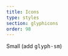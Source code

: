 ```yaml
---
title: Icons
type: styles
section: glyphicons
order: 98
---
```


<style>.icns .glyph { margin: 5px; }</style>

<p>Small (add <kbd>glyph-sm</kbd>)</p>
<div class="icns">
	<svg class="glyph glyph-sm"><use xlink:href="#glyph-activity"></use></svg>
	<svg class="glyph glyph-sm"><use xlink:href="#glyph-airplay"></use></svg>
	<svg class="glyph glyph-sm"><use xlink:href="#glyph-alert-circle"></use></svg>
	<svg class="glyph glyph-sm"><use xlink:href="#glyph-alert-octagon"></use></svg>
	<svg class="glyph glyph-sm"><use xlink:href="#glyph-alert-triangle"></use></svg>
	<svg class="glyph glyph-sm"><use xlink:href="#glyph-align-center"></use></svg>
	<svg class="glyph glyph-sm"><use xlink:href="#glyph-align-justify"></use></svg>
	<svg class="glyph glyph-sm"><use xlink:href="#glyph-align-left"></use></svg>
	<svg class="glyph glyph-sm"><use xlink:href="#glyph-align-right"></use></svg>
	<svg class="glyph glyph-sm"><use xlink:href="#glyph-anchor"></use></svg>
	<svg class="glyph glyph-sm"><use xlink:href="#glyph-aperture"></use></svg>
	<svg class="glyph glyph-sm"><use xlink:href="#glyph-archive"></use></svg>
	<svg class="glyph glyph-sm"><use xlink:href="#glyph-arrow-down-circle"></use></svg>
	<svg class="glyph glyph-sm"><use xlink:href="#glyph-arrow-down-left"></use></svg>
	<svg class="glyph glyph-sm"><use xlink:href="#glyph-arrow-down-right"></use></svg>
	<svg class="glyph glyph-sm"><use xlink:href="#glyph-arrow-down"></use></svg>
	<svg class="glyph glyph-sm"><use xlink:href="#glyph-arrow-left-circle"></use></svg>
	<svg class="glyph glyph-sm"><use xlink:href="#glyph-arrow-left"></use></svg>
	<svg class="glyph glyph-sm"><use xlink:href="#glyph-arrow-right-circle"></use></svg>
	<svg class="glyph glyph-sm"><use xlink:href="#glyph-arrow-right"></use></svg>
	<svg class="glyph glyph-sm"><use xlink:href="#glyph-arrow-up-circle"></use></svg>
	<svg class="glyph glyph-sm"><use xlink:href="#glyph-arrow-up-left"></use></svg>
	<svg class="glyph glyph-sm"><use xlink:href="#glyph-arrow-up-right"></use></svg>
	<svg class="glyph glyph-sm"><use xlink:href="#glyph-arrow-up"></use></svg>
	<svg class="glyph glyph-sm"><use xlink:href="#glyph-at-sign"></use></svg>
	<svg class="glyph glyph-sm"><use xlink:href="#glyph-award"></use></svg>
	<svg class="glyph glyph-sm"><use xlink:href="#glyph-gauge"></use></svg>
	<svg class="glyph glyph-sm"><use xlink:href="#glyph-bar-chart-2"></use></svg>
	<svg class="glyph glyph-sm"><use xlink:href="#glyph-bar-chart"></use></svg>
	<svg class="glyph glyph-sm"><use xlink:href="#glyph-bar-chart-alt"></use></svg>
	<svg class="glyph glyph-sm"><use xlink:href="#glyph-battery-charging"></use></svg>
	<svg class="glyph glyph-sm"><use xlink:href="#glyph-battery"></use></svg>
	<svg class="glyph glyph-sm"><use xlink:href="#glyph-bell-off"></use></svg>
	<svg class="glyph glyph-sm"><use xlink:href="#glyph-bell"></use></svg>
	<svg class="glyph glyph-sm"><use xlink:href="#glyph-bluetooth"></use></svg>
	<svg class="glyph glyph-sm"><use xlink:href="#glyph-bold"></use></svg>
	<svg class="glyph glyph-sm"><use xlink:href="#glyph-book-open"></use></svg>
	<svg class="glyph glyph-sm"><use xlink:href="#glyph-book"></use></svg>
	<svg class="glyph glyph-sm"><use xlink:href="#glyph-bookmark"></use></svg>
	<svg class="glyph glyph-sm"><use xlink:href="#glyph-box"></use></svg>
	<svg class="glyph glyph-sm"><use xlink:href="#glyph-briefcase"></use></svg>
	<svg class="glyph glyph-sm"><use xlink:href="#glyph-calendar"></use></svg>
	<svg class="glyph glyph-sm"><use xlink:href="#glyph-camera-off"></use></svg>
	<svg class="glyph glyph-sm"><use xlink:href="#glyph-camera"></use></svg>
	<svg class="glyph glyph-sm"><use xlink:href="#glyph-cast"></use></svg>
	<svg class="glyph glyph-sm"><use xlink:href="#glyph-check-circle"></use></svg>
	<svg class="glyph glyph-sm"><use xlink:href="#glyph-check-square"></use></svg>
	<svg class="glyph glyph-sm"><use xlink:href="#glyph-check"></use></svg>
	<svg class="glyph glyph-sm"><use xlink:href="#glyph-chevron-down"></use></svg>
	<svg class="glyph glyph-sm"><use xlink:href="#glyph-chevron-left"></use></svg>
	<svg class="glyph glyph-sm"><use xlink:href="#glyph-chevron-right"></use></svg>
	<svg class="glyph glyph-sm"><use xlink:href="#glyph-chevron-up"></use></svg>
	<svg class="glyph glyph-sm"><use xlink:href="#glyph-chevrons-down"></use></svg>
	<svg class="glyph glyph-sm"><use xlink:href="#glyph-chevrons-left"></use></svg>
	<svg class="glyph glyph-sm"><use xlink:href="#glyph-chevrons-right"></use></svg>
	<svg class="glyph glyph-sm"><use xlink:href="#glyph-chevrons-up"></use></svg>
	<svg class="glyph glyph-sm"><use xlink:href="#glyph-chrome"></use></svg>
	<svg class="glyph glyph-sm"><use xlink:href="#glyph-circle"></use></svg>
	<svg class="glyph glyph-sm"><use xlink:href="#glyph-clipboard"></use></svg>
	<svg class="glyph glyph-sm"><use xlink:href="#glyph-clock"></use></svg>
	<svg class="glyph glyph-sm"><use xlink:href="#glyph-cloud-drizzle"></use></svg>
	<svg class="glyph glyph-sm"><use xlink:href="#glyph-cloud-lightning"></use></svg>
	<svg class="glyph glyph-sm"><use xlink:href="#glyph-cloud-off"></use></svg>
	<svg class="glyph glyph-sm"><use xlink:href="#glyph-cloud-rain"></use></svg>
	<svg class="glyph glyph-sm"><use xlink:href="#glyph-cloud-snow"></use></svg>
	<svg class="glyph glyph-sm"><use xlink:href="#glyph-cloud"></use></svg>
	<svg class="glyph glyph-sm"><use xlink:href="#glyph-code"></use></svg>
	<svg class="glyph glyph-sm"><use xlink:href="#glyph-codepen"></use></svg>
	<svg class="glyph glyph-sm"><use xlink:href="#glyph-command"></use></svg>
	<svg class="glyph glyph-sm"><use xlink:href="#glyph-compass"></use></svg>
	<svg class="glyph glyph-sm"><use xlink:href="#glyph-copy"></use></svg>
	<svg class="glyph glyph-sm"><use xlink:href="#glyph-corner-down-left"></use></svg>
	<svg class="glyph glyph-sm"><use xlink:href="#glyph-corner-down-right"></use></svg>
	<svg class="glyph glyph-sm"><use xlink:href="#glyph-corner-left-down"></use></svg>
	<svg class="glyph glyph-sm"><use xlink:href="#glyph-corner-left-up"></use></svg>
	<svg class="glyph glyph-sm"><use xlink:href="#glyph-corner-right-down"></use></svg>
	<svg class="glyph glyph-sm"><use xlink:href="#glyph-corner-right-up"></use></svg>
	<svg class="glyph glyph-sm"><use xlink:href="#glyph-corner-up-left"></use></svg>
	<svg class="glyph glyph-sm"><use xlink:href="#glyph-corner-up-right"></use></svg>
	<svg class="glyph glyph-sm"><use xlink:href="#glyph-cpu"></use></svg>
	<svg class="glyph glyph-sm"><use xlink:href="#glyph-credit-card"></use></svg>
	<svg class="glyph glyph-sm"><use xlink:href="#glyph-crop"></use></svg>
	<svg class="glyph glyph-sm"><use xlink:href="#glyph-crosshair"></use></svg>
	<svg class="glyph glyph-sm"><use xlink:href="#glyph-database"></use></svg>
	<svg class="glyph glyph-sm"><use xlink:href="#glyph-delete"></use></svg>
	<svg class="glyph glyph-sm"><use xlink:href="#glyph-disc"></use></svg>
	<svg class="glyph glyph-sm"><use xlink:href="#glyph-dollar-sign"></use></svg>
	<svg class="glyph glyph-sm"><use xlink:href="#glyph-download-cloud"></use></svg>
	<svg class="glyph glyph-sm"><use xlink:href="#glyph-download"></use></svg>
	<svg class="glyph glyph-sm"><use xlink:href="#glyph-droplet"></use></svg>
	<svg class="glyph glyph-sm"><use xlink:href="#glyph-edit-2"></use></svg>
	<svg class="glyph glyph-sm"><use xlink:href="#glyph-edit-3"></use></svg>
	<svg class="glyph glyph-sm"><use xlink:href="#glyph-edit"></use></svg>
	<svg class="glyph glyph-sm"><use xlink:href="#glyph-external-link"></use></svg>
	<svg class="glyph glyph-sm"><use xlink:href="#glyph-eye-off"></use></svg>
	<svg class="glyph glyph-sm"><use xlink:href="#glyph-eye"></use></svg>
	<svg class="glyph glyph-sm"><use xlink:href="#glyph-facebook"></use></svg>
	<svg class="glyph glyph-sm"><use xlink:href="#glyph-fast-forward"></use></svg>
	<svg class="glyph glyph-sm"><use xlink:href="#glyph-feather"></use></svg>
	<svg class="glyph glyph-sm"><use xlink:href="#glyph-file-minus"></use></svg>
	<svg class="glyph glyph-sm"><use xlink:href="#glyph-file-plus"></use></svg>
	<svg class="glyph glyph-sm"><use xlink:href="#glyph-file-text"></use></svg>
	<svg class="glyph glyph-sm"><use xlink:href="#glyph-file"></use></svg>
	<svg class="glyph glyph-sm"><use xlink:href="#glyph-film"></use></svg>
	<svg class="glyph glyph-sm"><use xlink:href="#glyph-filter"></use></svg>
	<svg class="glyph glyph-sm"><use xlink:href="#glyph-filter-alt"></use></svg>
	<svg class="glyph glyph-sm"><use xlink:href="#glyph-flag"></use></svg>
	<svg class="glyph glyph-sm"><use xlink:href="#glyph-folder-minus"></use></svg>
	<svg class="glyph glyph-sm"><use xlink:href="#glyph-folder-plus"></use></svg>
	<svg class="glyph glyph-sm"><use xlink:href="#glyph-folder"></use></svg>
	<svg class="glyph glyph-sm"><use xlink:href="#glyph-gift"></use></svg>
	<svg class="glyph glyph-sm"><use xlink:href="#glyph-tree"></use></svg>
	<svg class="glyph glyph-sm"><use xlink:href="#glyph-git-branch"></use></svg>
	<svg class="glyph glyph-sm"><use xlink:href="#glyph-git-commit"></use></svg>
	<svg class="glyph glyph-sm"><use xlink:href="#glyph-git-merge"></use></svg>
	<svg class="glyph glyph-sm"><use xlink:href="#glyph-git-pull-request"></use></svg>
	<svg class="glyph glyph-sm"><use xlink:href="#glyph-github"></use></svg>
	<svg class="glyph glyph-sm"><use xlink:href="#glyph-gitlab"></use></svg>
	<svg class="glyph glyph-sm"><use xlink:href="#glyph-globe"></use></svg>
	<svg class="glyph glyph-sm"><use xlink:href="#glyph-grid"></use></svg>
	<svg class="glyph glyph-sm"><use xlink:href="#glyph-hard-drive"></use></svg>
	<svg class="glyph glyph-sm"><use xlink:href="#glyph-hash"></use></svg>
	<svg class="glyph glyph-sm"><use xlink:href="#glyph-headphones"></use></svg>
	<svg class="glyph glyph-sm"><use xlink:href="#glyph-heart"></use></svg>
	<svg class="glyph glyph-sm"><use xlink:href="#glyph-help-circle"></use></svg>
	<svg class="glyph glyph-sm"><use xlink:href="#glyph-home"></use></svg>
	<svg class="glyph glyph-sm"><use xlink:href="#glyph-image"></use></svg>
	<svg class="glyph glyph-sm"><use xlink:href="#glyph-inbox"></use></svg>
	<svg class="glyph glyph-sm"><use xlink:href="#glyph-info"></use></svg>
	<svg class="glyph glyph-sm"><use xlink:href="#glyph-instagram"></use></svg>
	<svg class="glyph glyph-sm"><use xlink:href="#glyph-italic"></use></svg>
	<svg class="glyph glyph-sm"><use xlink:href="#glyph-layers"></use></svg>
	<svg class="glyph glyph-sm"><use xlink:href="#glyph-layout"></use></svg>
	<svg class="glyph glyph-sm"><use xlink:href="#glyph-life-buoy"></use></svg>
	<svg class="glyph glyph-sm"><use xlink:href="#glyph-link-2"></use></svg>
	<svg class="glyph glyph-sm"><use xlink:href="#glyph-link"></use></svg>
	<svg class="glyph glyph-sm"><use xlink:href="#glyph-linkedin"></use></svg>
	<svg class="glyph glyph-sm"><use xlink:href="#glyph-list"></use></svg>
	<svg class="glyph glyph-sm"><use xlink:href="#glyph-loader"></use></svg>
	<svg class="glyph glyph-sm"><use xlink:href="#glyph-lock"></use></svg>
	<svg class="glyph glyph-sm"><use xlink:href="#glyph-log-in"></use></svg>
	<svg class="glyph glyph-sm"><use xlink:href="#glyph-log-out"></use></svg>
	<svg class="glyph glyph-sm"><use xlink:href="#glyph-mail"></use></svg>
	<svg class="glyph glyph-sm"><use xlink:href="#glyph-map-pin"></use></svg>
	<svg class="glyph glyph-sm"><use xlink:href="#glyph-map"></use></svg>
	<svg class="glyph glyph-sm"><use xlink:href="#glyph-maximize-2"></use></svg>
	<svg class="glyph glyph-sm"><use xlink:href="#glyph-maximize"></use></svg>
	<svg class="glyph glyph-sm"><use xlink:href="#glyph-menu"></use></svg>
	<svg class="glyph glyph-sm"><use xlink:href="#glyph-message-circle"></use></svg>
	<svg class="glyph glyph-sm"><use xlink:href="#glyph-message-square"></use></svg>
	<svg class="glyph glyph-sm"><use xlink:href="#glyph-mic-off"></use></svg>
	<svg class="glyph glyph-sm"><use xlink:href="#glyph-mic"></use></svg>
	<svg class="glyph glyph-sm"><use xlink:href="#glyph-minimize-2"></use></svg>
	<svg class="glyph glyph-sm"><use xlink:href="#glyph-minimize"></use></svg>
	<svg class="glyph glyph-sm"><use xlink:href="#glyph-minus-circle"></use></svg>
	<svg class="glyph glyph-sm"><use xlink:href="#glyph-minus-square"></use></svg>
	<svg class="glyph glyph-sm"><use xlink:href="#glyph-minus"></use></svg>
	<svg class="glyph glyph-sm"><use xlink:href="#glyph-monitor"></use></svg>
	<svg class="glyph glyph-sm"><use xlink:href="#glyph-moon"></use></svg>
	<svg class="glyph glyph-sm"><use xlink:href="#glyph-more-horizontal"></use></svg>
	<svg class="glyph glyph-sm"><use xlink:href="#glyph-more-vertical"></use></svg>
	<svg class="glyph glyph-sm"><use xlink:href="#glyph-move"></use></svg>
	<svg class="glyph glyph-sm"><use xlink:href="#glyph-music"></use></svg>
	<svg class="glyph glyph-sm"><use xlink:href="#glyph-navigation-2"></use></svg>
	<svg class="glyph glyph-sm"><use xlink:href="#glyph-navigation"></use></svg>
	<svg class="glyph glyph-sm"><use xlink:href="#glyph-octagon"></use></svg>
	<svg class="glyph glyph-sm"><use xlink:href="#glyph-package"></use></svg>
	<svg class="glyph glyph-sm"><use xlink:href="#glyph-paperclip"></use></svg>
	<svg class="glyph glyph-sm"><use xlink:href="#glyph-pause-circle"></use></svg>
	<svg class="glyph glyph-sm"><use xlink:href="#glyph-pause"></use></svg>
	<svg class="glyph glyph-sm"><use xlink:href="#glyph-percent"></use></svg>
	<svg class="glyph glyph-sm"><use xlink:href="#glyph-phone-call"></use></svg>
	<svg class="glyph glyph-sm"><use xlink:href="#glyph-phone-forwarded"></use></svg>
	<svg class="glyph glyph-sm"><use xlink:href="#glyph-phone-incoming"></use></svg>
	<svg class="glyph glyph-sm"><use xlink:href="#glyph-phone-missed"></use></svg>
	<svg class="glyph glyph-sm"><use xlink:href="#glyph-phone-off"></use></svg>
	<svg class="glyph glyph-sm"><use xlink:href="#glyph-phone-outgoing"></use></svg>
	<svg class="glyph glyph-sm"><use xlink:href="#glyph-phone"></use></svg>
	<svg class="glyph glyph-sm"><use xlink:href="#glyph-pie-chart"></use></svg>
	<svg class="glyph glyph-sm"><use xlink:href="#glyph-play-circle"></use></svg>
	<svg class="glyph glyph-sm"><use xlink:href="#glyph-play"></use></svg>
	<svg class="glyph glyph-sm"><use xlink:href="#glyph-plus-circle"></use></svg>
	<svg class="glyph glyph-sm"><use xlink:href="#glyph-plus-square"></use></svg>
	<svg class="glyph glyph-sm"><use xlink:href="#glyph-plus"></use></svg>
	<svg class="glyph glyph-sm"><use xlink:href="#glyph-pocket"></use></svg>
	<svg class="glyph glyph-sm"><use xlink:href="#glyph-power"></use></svg>
	<svg class="glyph glyph-sm"><use xlink:href="#glyph-printer"></use></svg>
	<svg class="glyph glyph-sm"><use xlink:href="#glyph-radio"></use></svg>
	<svg class="glyph glyph-sm"><use xlink:href="#glyph-refresh"></use></svg>
	<svg class="glyph glyph-sm"><use xlink:href="#glyph-refresh-ccw"></use></svg>
	<svg class="glyph glyph-sm"><use xlink:href="#glyph-refresh-cw"></use></svg>
	<svg class="glyph glyph-sm"><use xlink:href="#glyph-repeat"></use></svg>
	<svg class="glyph glyph-sm"><use xlink:href="#glyph-rewind"></use></svg>
	<svg class="glyph glyph-sm"><use xlink:href="#glyph-rotate-ccw"></use></svg>
	<svg class="glyph glyph-sm"><use xlink:href="#glyph-rotate-cw"></use></svg>
	<svg class="glyph glyph-sm"><use xlink:href="#glyph-rss"></use></svg>
	<svg class="glyph glyph-sm"><use xlink:href="#glyph-save"></use></svg>
	<svg class="glyph glyph-sm"><use xlink:href="#glyph-scissors"></use></svg>
	<svg class="glyph glyph-sm"><use xlink:href="#glyph-search"></use></svg>
	<svg class="glyph glyph-sm"><use xlink:href="#glyph-send"></use></svg>
	<svg class="glyph glyph-sm"><use xlink:href="#glyph-server"></use></svg>
	<svg class="glyph glyph-sm"><use xlink:href="#glyph-settings"></use></svg>
	<svg class="glyph glyph-sm"><use xlink:href="#glyph-share-2"></use></svg>
	<svg class="glyph glyph-sm"><use xlink:href="#glyph-share"></use></svg>
	<svg class="glyph glyph-sm"><use xlink:href="#glyph-shield-off"></use></svg>
	<svg class="glyph glyph-sm"><use xlink:href="#glyph-shield"></use></svg>
	<svg class="glyph glyph-sm"><use xlink:href="#glyph-shopping-bag"></use></svg>
	<svg class="glyph glyph-sm"><use xlink:href="#glyph-shopping-cart"></use></svg>
	<svg class="glyph glyph-sm"><use xlink:href="#glyph-shopping-cart-alt"></use></svg>
	<svg class="glyph glyph-sm"><use xlink:href="#glyph-shuffle"></use></svg>
	<svg class="glyph glyph-sm"><use xlink:href="#glyph-sidebar"></use></svg>
	<svg class="glyph glyph-sm"><use xlink:href="#glyph-skip-back"></use></svg>
	<svg class="glyph glyph-sm"><use xlink:href="#glyph-skip-forward"></use></svg>
	<svg class="glyph glyph-sm"><use xlink:href="#glyph-slack"></use></svg>
	<svg class="glyph glyph-sm"><use xlink:href="#glyph-slash"></use></svg>
	<svg class="glyph glyph-sm"><use xlink:href="#glyph-sliders"></use></svg>
	<svg class="glyph glyph-sm"><use xlink:href="#glyph-smartphone"></use></svg>
	<svg class="glyph glyph-sm"><use xlink:href="#glyph-laptop"></use></svg>
	<svg class="glyph glyph-sm"><use xlink:href="#glyph-speaker"></use></svg>
	<svg class="glyph glyph-sm"><use xlink:href="#glyph-square"></use></svg>
	<svg class="glyph glyph-sm"><use xlink:href="#glyph-star"></use></svg>
	<svg class="glyph glyph-sm"><use xlink:href="#glyph-stop-circle"></use></svg>
	<svg class="glyph glyph-sm"><use xlink:href="#glyph-sun"></use></svg>
	<svg class="glyph glyph-sm"><use xlink:href="#glyph-sunrise"></use></svg>
	<svg class="glyph glyph-sm"><use xlink:href="#glyph-sunset"></use></svg>
	<svg class="glyph glyph-sm"><use xlink:href="#glyph-tablet"></use></svg>
	<svg class="glyph glyph-sm"><use xlink:href="#glyph-tag"></use></svg>
	<svg class="glyph glyph-sm"><use xlink:href="#glyph-target"></use></svg>
	<svg class="glyph glyph-sm"><use xlink:href="#glyph-terminal"></use></svg>
	<svg class="glyph glyph-sm"><use xlink:href="#glyph-thermometer"></use></svg>
	<svg class="glyph glyph-sm"><use xlink:href="#glyph-thumbs-down"></use></svg>
	<svg class="glyph glyph-sm"><use xlink:href="#glyph-thumbs-up"></use></svg>
	<svg class="glyph glyph-sm"><use xlink:href="#glyph-toggle-left"></use></svg>
	<svg class="glyph glyph-sm"><use xlink:href="#glyph-toggle-right"></use></svg>
	<svg class="glyph glyph-sm"><use xlink:href="#glyph-trash-2"></use></svg>
	<svg class="glyph glyph-sm"><use xlink:href="#glyph-trash"></use></svg>
	<svg class="glyph glyph-sm"><use xlink:href="#glyph-trending-down"></use></svg>
	<svg class="glyph glyph-sm"><use xlink:href="#glyph-trending-up"></use></svg>
	<svg class="glyph glyph-sm"><use xlink:href="#glyph-triangle"></use></svg>
	<svg class="glyph glyph-sm"><use xlink:href="#glyph-truck"></use></svg>
	<svg class="glyph glyph-sm"><use xlink:href="#glyph-tv"></use></svg>
	<svg class="glyph glyph-sm"><use xlink:href="#glyph-twitter"></use></svg>
	<svg class="glyph glyph-sm"><use xlink:href="#glyph-type"></use></svg>
	<svg class="glyph glyph-sm"><use xlink:href="#glyph-umbrella"></use></svg>
	<svg class="glyph glyph-sm"><use xlink:href="#glyph-underline"></use></svg>
	<svg class="glyph glyph-sm"><use xlink:href="#glyph-unlock"></use></svg>
	<svg class="glyph glyph-sm"><use xlink:href="#glyph-upload-cloud"></use></svg>
	<svg class="glyph glyph-sm"><use xlink:href="#glyph-upload"></use></svg>
	<svg class="glyph glyph-sm"><use xlink:href="#glyph-user-check"></use></svg>
	<svg class="glyph glyph-sm"><use xlink:href="#glyph-user-minus"></use></svg>
	<svg class="glyph glyph-sm"><use xlink:href="#glyph-user-plus"></use></svg>
	<svg class="glyph glyph-sm"><use xlink:href="#glyph-user-x"></use></svg>
	<svg class="glyph glyph-sm"><use xlink:href="#glyph-user"></use></svg>
	<svg class="glyph glyph-sm"><use xlink:href="#glyph-users"></use></svg>
	<svg class="glyph glyph-sm"><use xlink:href="#glyph-video-off"></use></svg>
	<svg class="glyph glyph-sm"><use xlink:href="#glyph-video"></use></svg>
	<svg class="glyph glyph-sm"><use xlink:href="#glyph-voicemail"></use></svg>
	<svg class="glyph glyph-sm"><use xlink:href="#glyph-volume-1"></use></svg>
	<svg class="glyph glyph-sm"><use xlink:href="#glyph-volume-2"></use></svg>
	<svg class="glyph glyph-sm"><use xlink:href="#glyph-volume-x"></use></svg>
	<svg class="glyph glyph-sm"><use xlink:href="#glyph-volume"></use></svg>
	<svg class="glyph glyph-sm"><use xlink:href="#glyph-watch"></use></svg>
	<svg class="glyph glyph-sm"><use xlink:href="#glyph-wifi-off"></use></svg>
	<svg class="glyph glyph-sm"><use xlink:href="#glyph-wifi"></use></svg>
	<svg class="glyph glyph-sm"><use xlink:href="#glyph-wind"></use></svg>
	<svg class="glyph glyph-sm"><use xlink:href="#glyph-x-circle"></use></svg>
	<svg class="glyph glyph-sm"><use xlink:href="#glyph-x-square"></use></svg>
	<svg class="glyph glyph-sm"><use xlink:href="#glyph-x"></use></svg>
	<svg class="glyph glyph-sm"><use xlink:href="#glyph-youtube"></use></svg>
	<svg class="glyph glyph-sm"><use xlink:href="#glyph-zap-off"></use></svg>
	<svg class="glyph glyph-sm"><use xlink:href="#glyph-zap"></use></svg>
	<svg class="glyph glyph-sm"><use xlink:href="#glyph-zoom-in"></use></svg>
	<svg class="glyph glyph-sm"><use xlink:href="#glyph-zoom-out"></use></svg>
	<svg class="glyph glyph-sm"><use xlink:href="#glyph-connection"></use></svg>
	<svg class="glyph glyph-sm"><use xlink:href="#glyph-split-y"></use></svg>
	<svg class="glyph glyph-sm"><use xlink:href="#glyph-split-x"></use></svg>
	<svg class="glyph glyph-sm"><use xlink:href="#glyph-sync"></use></svg>
	<svg class="glyph glyph-sm"><use xlink:href="#glyph-history"></use></svg>
</div>

<p>Regular</p>
<div class="icns">
	<svg class="glyph"><use xlink:href="#glyph-activity"></use></svg>
	<svg class="glyph"><use xlink:href="#glyph-airplay"></use></svg>
	<svg class="glyph"><use xlink:href="#glyph-alert-circle"></use></svg>
	<svg class="glyph"><use xlink:href="#glyph-alert-octagon"></use></svg>
	<svg class="glyph"><use xlink:href="#glyph-alert-triangle"></use></svg>
	<svg class="glyph"><use xlink:href="#glyph-align-center"></use></svg>
	<svg class="glyph"><use xlink:href="#glyph-align-justify"></use></svg>
	<svg class="glyph"><use xlink:href="#glyph-align-left"></use></svg>
	<svg class="glyph"><use xlink:href="#glyph-align-right"></use></svg>
	<svg class="glyph"><use xlink:href="#glyph-anchor"></use></svg>
	<svg class="glyph"><use xlink:href="#glyph-aperture"></use></svg>
	<svg class="glyph"><use xlink:href="#glyph-archive"></use></svg>
	<svg class="glyph"><use xlink:href="#glyph-arrow-down-circle"></use></svg>
	<svg class="glyph"><use xlink:href="#glyph-arrow-down-left"></use></svg>
	<svg class="glyph"><use xlink:href="#glyph-arrow-down-right"></use></svg>
	<svg class="glyph"><use xlink:href="#glyph-arrow-down"></use></svg>
	<svg class="glyph"><use xlink:href="#glyph-arrow-left-circle"></use></svg>
	<svg class="glyph"><use xlink:href="#glyph-arrow-left"></use></svg>
	<svg class="glyph"><use xlink:href="#glyph-arrow-right-circle"></use></svg>
	<svg class="glyph"><use xlink:href="#glyph-arrow-right"></use></svg>
	<svg class="glyph"><use xlink:href="#glyph-arrow-up-circle"></use></svg>
	<svg class="glyph"><use xlink:href="#glyph-arrow-up-left"></use></svg>
	<svg class="glyph"><use xlink:href="#glyph-arrow-up-right"></use></svg>
	<svg class="glyph"><use xlink:href="#glyph-arrow-up"></use></svg>
	<svg class="glyph"><use xlink:href="#glyph-at-sign"></use></svg>
	<svg class="glyph"><use xlink:href="#glyph-award"></use></svg>
	<svg class="glyph"><use xlink:href="#glyph-gauge"></use></svg>
	<svg class="glyph"><use xlink:href="#glyph-bar-chart-2"></use></svg>
	<svg class="glyph"><use xlink:href="#glyph-bar-chart"></use></svg>
	<svg class="glyph"><use xlink:href="#glyph-bar-chart-alt"></use></svg>
	<svg class="glyph"><use xlink:href="#glyph-battery-charging"></use></svg>
	<svg class="glyph"><use xlink:href="#glyph-battery"></use></svg>
	<svg class="glyph"><use xlink:href="#glyph-bell-off"></use></svg>
	<svg class="glyph"><use xlink:href="#glyph-bell"></use></svg>
	<svg class="glyph"><use xlink:href="#glyph-bluetooth"></use></svg>
	<svg class="glyph"><use xlink:href="#glyph-bold"></use></svg>
	<svg class="glyph"><use xlink:href="#glyph-book-open"></use></svg>
	<svg class="glyph"><use xlink:href="#glyph-book"></use></svg>
	<svg class="glyph"><use xlink:href="#glyph-bookmark"></use></svg>
	<svg class="glyph"><use xlink:href="#glyph-box"></use></svg>
	<svg class="glyph"><use xlink:href="#glyph-briefcase"></use></svg>
	<svg class="glyph"><use xlink:href="#glyph-calendar"></use></svg>
	<svg class="glyph"><use xlink:href="#glyph-camera-off"></use></svg>
	<svg class="glyph"><use xlink:href="#glyph-camera"></use></svg>
	<svg class="glyph"><use xlink:href="#glyph-cast"></use></svg>
	<svg class="glyph"><use xlink:href="#glyph-check-circle"></use></svg>
	<svg class="glyph"><use xlink:href="#glyph-check-square"></use></svg>
	<svg class="glyph"><use xlink:href="#glyph-check"></use></svg>
	<svg class="glyph"><use xlink:href="#glyph-chevron-down"></use></svg>
	<svg class="glyph"><use xlink:href="#glyph-chevron-left"></use></svg>
	<svg class="glyph"><use xlink:href="#glyph-chevron-right"></use></svg>
	<svg class="glyph"><use xlink:href="#glyph-chevron-up"></use></svg>
	<svg class="glyph"><use xlink:href="#glyph-chevrons-down"></use></svg>
	<svg class="glyph"><use xlink:href="#glyph-chevrons-left"></use></svg>
	<svg class="glyph"><use xlink:href="#glyph-chevrons-right"></use></svg>
	<svg class="glyph"><use xlink:href="#glyph-chevrons-up"></use></svg>
	<svg class="glyph"><use xlink:href="#glyph-chrome"></use></svg>
	<svg class="glyph"><use xlink:href="#glyph-circle"></use></svg>
	<svg class="glyph"><use xlink:href="#glyph-clipboard"></use></svg>
	<svg class="glyph"><use xlink:href="#glyph-clock"></use></svg>
	<svg class="glyph"><use xlink:href="#glyph-cloud-drizzle"></use></svg>
	<svg class="glyph"><use xlink:href="#glyph-cloud-lightning"></use></svg>
	<svg class="glyph"><use xlink:href="#glyph-cloud-off"></use></svg>
	<svg class="glyph"><use xlink:href="#glyph-cloud-rain"></use></svg>
	<svg class="glyph"><use xlink:href="#glyph-cloud-snow"></use></svg>
	<svg class="glyph"><use xlink:href="#glyph-cloud"></use></svg>
	<svg class="glyph"><use xlink:href="#glyph-code"></use></svg>
	<svg class="glyph"><use xlink:href="#glyph-codepen"></use></svg>
	<svg class="glyph"><use xlink:href="#glyph-command"></use></svg>
	<svg class="glyph"><use xlink:href="#glyph-compass"></use></svg>
	<svg class="glyph"><use xlink:href="#glyph-copy"></use></svg>
	<svg class="glyph"><use xlink:href="#glyph-corner-down-left"></use></svg>
	<svg class="glyph"><use xlink:href="#glyph-corner-down-right"></use></svg>
	<svg class="glyph"><use xlink:href="#glyph-corner-left-down"></use></svg>
	<svg class="glyph"><use xlink:href="#glyph-corner-left-up"></use></svg>
	<svg class="glyph"><use xlink:href="#glyph-corner-right-down"></use></svg>
	<svg class="glyph"><use xlink:href="#glyph-corner-right-up"></use></svg>
	<svg class="glyph"><use xlink:href="#glyph-corner-up-left"></use></svg>
	<svg class="glyph"><use xlink:href="#glyph-corner-up-right"></use></svg>
	<svg class="glyph"><use xlink:href="#glyph-cpu"></use></svg>
	<svg class="glyph"><use xlink:href="#glyph-credit-card"></use></svg>
	<svg class="glyph"><use xlink:href="#glyph-crop"></use></svg>
	<svg class="glyph"><use xlink:href="#glyph-crosshair"></use></svg>
	<svg class="glyph"><use xlink:href="#glyph-database"></use></svg>
	<svg class="glyph"><use xlink:href="#glyph-delete"></use></svg>
	<svg class="glyph"><use xlink:href="#glyph-disc"></use></svg>
	<svg class="glyph"><use xlink:href="#glyph-dollar-sign"></use></svg>
	<svg class="glyph"><use xlink:href="#glyph-download-cloud"></use></svg>
	<svg class="glyph"><use xlink:href="#glyph-download"></use></svg>
	<svg class="glyph"><use xlink:href="#glyph-droplet"></use></svg>
	<svg class="glyph"><use xlink:href="#glyph-edit-2"></use></svg>
	<svg class="glyph"><use xlink:href="#glyph-edit-3"></use></svg>
	<svg class="glyph"><use xlink:href="#glyph-edit"></use></svg>
	<svg class="glyph"><use xlink:href="#glyph-external-link"></use></svg>
	<svg class="glyph"><use xlink:href="#glyph-eye-off"></use></svg>
	<svg class="glyph"><use xlink:href="#glyph-eye"></use></svg>
	<svg class="glyph"><use xlink:href="#glyph-facebook"></use></svg>
	<svg class="glyph"><use xlink:href="#glyph-fast-forward"></use></svg>
	<svg class="glyph"><use xlink:href="#glyph-feather"></use></svg>
	<svg class="glyph"><use xlink:href="#glyph-file-minus"></use></svg>
	<svg class="glyph"><use xlink:href="#glyph-file-plus"></use></svg>
	<svg class="glyph"><use xlink:href="#glyph-file-text"></use></svg>
	<svg class="glyph"><use xlink:href="#glyph-file"></use></svg>
	<svg class="glyph"><use xlink:href="#glyph-film"></use></svg>
	<svg class="glyph"><use xlink:href="#glyph-filter"></use></svg>
	<svg class="glyph"><use xlink:href="#glyph-filter-alt"></use></svg>
	<svg class="glyph"><use xlink:href="#glyph-flag"></use></svg>
	<svg class="glyph"><use xlink:href="#glyph-folder-minus"></use></svg>
	<svg class="glyph"><use xlink:href="#glyph-folder-plus"></use></svg>
	<svg class="glyph"><use xlink:href="#glyph-folder"></use></svg>
	<svg class="glyph"><use xlink:href="#glyph-gift"></use></svg>
	<svg class="glyph"><use xlink:href="#glyph-tree"></use></svg>
	<svg class="glyph"><use xlink:href="#glyph-git-branch"></use></svg>
	<svg class="glyph"><use xlink:href="#glyph-git-commit"></use></svg>
	<svg class="glyph"><use xlink:href="#glyph-git-merge"></use></svg>
	<svg class="glyph"><use xlink:href="#glyph-git-pull-request"></use></svg>
	<svg class="glyph"><use xlink:href="#glyph-github"></use></svg>
	<svg class="glyph"><use xlink:href="#glyph-gitlab"></use></svg>
	<svg class="glyph"><use xlink:href="#glyph-globe"></use></svg>
	<svg class="glyph"><use xlink:href="#glyph-grid"></use></svg>
	<svg class="glyph"><use xlink:href="#glyph-hard-drive"></use></svg>
	<svg class="glyph"><use xlink:href="#glyph-hash"></use></svg>
	<svg class="glyph"><use xlink:href="#glyph-headphones"></use></svg>
	<svg class="glyph"><use xlink:href="#glyph-heart"></use></svg>
	<svg class="glyph"><use xlink:href="#glyph-help-circle"></use></svg>
	<svg class="glyph"><use xlink:href="#glyph-home"></use></svg>
	<svg class="glyph"><use xlink:href="#glyph-image"></use></svg>
	<svg class="glyph"><use xlink:href="#glyph-inbox"></use></svg>
	<svg class="glyph"><use xlink:href="#glyph-info"></use></svg>
	<svg class="glyph"><use xlink:href="#glyph-instagram"></use></svg>
	<svg class="glyph"><use xlink:href="#glyph-italic"></use></svg>
	<svg class="glyph"><use xlink:href="#glyph-layers"></use></svg>
	<svg class="glyph"><use xlink:href="#glyph-layout"></use></svg>
	<svg class="glyph"><use xlink:href="#glyph-life-buoy"></use></svg>
	<svg class="glyph"><use xlink:href="#glyph-link-2"></use></svg>
	<svg class="glyph"><use xlink:href="#glyph-link"></use></svg>
	<svg class="glyph"><use xlink:href="#glyph-linkedin"></use></svg>
	<svg class="glyph"><use xlink:href="#glyph-list"></use></svg>
	<svg class="glyph"><use xlink:href="#glyph-loader"></use></svg>
	<svg class="glyph"><use xlink:href="#glyph-lock"></use></svg>
	<svg class="glyph"><use xlink:href="#glyph-log-in"></use></svg>
	<svg class="glyph"><use xlink:href="#glyph-log-out"></use></svg>
	<svg class="glyph"><use xlink:href="#glyph-mail"></use></svg>
	<svg class="glyph"><use xlink:href="#glyph-map-pin"></use></svg>
	<svg class="glyph"><use xlink:href="#glyph-map"></use></svg>
	<svg class="glyph"><use xlink:href="#glyph-maximize-2"></use></svg>
	<svg class="glyph"><use xlink:href="#glyph-maximize"></use></svg>
	<svg class="glyph"><use xlink:href="#glyph-menu"></use></svg>
	<svg class="glyph"><use xlink:href="#glyph-message-circle"></use></svg>
	<svg class="glyph"><use xlink:href="#glyph-message-square"></use></svg>
	<svg class="glyph"><use xlink:href="#glyph-mic-off"></use></svg>
	<svg class="glyph"><use xlink:href="#glyph-mic"></use></svg>
	<svg class="glyph"><use xlink:href="#glyph-minimize-2"></use></svg>
	<svg class="glyph"><use xlink:href="#glyph-minimize"></use></svg>
	<svg class="glyph"><use xlink:href="#glyph-minus-circle"></use></svg>
	<svg class="glyph"><use xlink:href="#glyph-minus-square"></use></svg>
	<svg class="glyph"><use xlink:href="#glyph-minus"></use></svg>
	<svg class="glyph"><use xlink:href="#glyph-monitor"></use></svg>
	<svg class="glyph"><use xlink:href="#glyph-moon"></use></svg>
	<svg class="glyph"><use xlink:href="#glyph-more-horizontal"></use></svg>
	<svg class="glyph"><use xlink:href="#glyph-more-vertical"></use></svg>
	<svg class="glyph"><use xlink:href="#glyph-move"></use></svg>
	<svg class="glyph"><use xlink:href="#glyph-music"></use></svg>
	<svg class="glyph"><use xlink:href="#glyph-navigation-2"></use></svg>
	<svg class="glyph"><use xlink:href="#glyph-navigation"></use></svg>
	<svg class="glyph"><use xlink:href="#glyph-octagon"></use></svg>
	<svg class="glyph"><use xlink:href="#glyph-package"></use></svg>
	<svg class="glyph"><use xlink:href="#glyph-paperclip"></use></svg>
	<svg class="glyph"><use xlink:href="#glyph-pause-circle"></use></svg>
	<svg class="glyph"><use xlink:href="#glyph-pause"></use></svg>
	<svg class="glyph"><use xlink:href="#glyph-percent"></use></svg>
	<svg class="glyph"><use xlink:href="#glyph-phone-call"></use></svg>
	<svg class="glyph"><use xlink:href="#glyph-phone-forwarded"></use></svg>
	<svg class="glyph"><use xlink:href="#glyph-phone-incoming"></use></svg>
	<svg class="glyph"><use xlink:href="#glyph-phone-missed"></use></svg>
	<svg class="glyph"><use xlink:href="#glyph-phone-off"></use></svg>
	<svg class="glyph"><use xlink:href="#glyph-phone-outgoing"></use></svg>
	<svg class="glyph"><use xlink:href="#glyph-phone"></use></svg>
	<svg class="glyph"><use xlink:href="#glyph-pie-chart"></use></svg>
	<svg class="glyph"><use xlink:href="#glyph-play-circle"></use></svg>
	<svg class="glyph"><use xlink:href="#glyph-play"></use></svg>
	<svg class="glyph"><use xlink:href="#glyph-plus-circle"></use></svg>
	<svg class="glyph"><use xlink:href="#glyph-plus-square"></use></svg>
	<svg class="glyph"><use xlink:href="#glyph-plus"></use></svg>
	<svg class="glyph"><use xlink:href="#glyph-pocket"></use></svg>
	<svg class="glyph"><use xlink:href="#glyph-power"></use></svg>
	<svg class="glyph"><use xlink:href="#glyph-printer"></use></svg>
	<svg class="glyph"><use xlink:href="#glyph-radio"></use></svg>
	<svg class="glyph"><use xlink:href="#glyph-refresh"></use></svg>
	<svg class="glyph"><use xlink:href="#glyph-refresh-ccw"></use></svg>
	<svg class="glyph"><use xlink:href="#glyph-refresh-cw"></use></svg>
	<svg class="glyph"><use xlink:href="#glyph-repeat"></use></svg>
	<svg class="glyph"><use xlink:href="#glyph-rewind"></use></svg>
	<svg class="glyph"><use xlink:href="#glyph-rotate-ccw"></use></svg>
	<svg class="glyph"><use xlink:href="#glyph-rotate-cw"></use></svg>
	<svg class="glyph"><use xlink:href="#glyph-rss"></use></svg>
	<svg class="glyph"><use xlink:href="#glyph-save"></use></svg>
	<svg class="glyph"><use xlink:href="#glyph-scissors"></use></svg>
	<svg class="glyph"><use xlink:href="#glyph-search"></use></svg>
	<svg class="glyph"><use xlink:href="#glyph-send"></use></svg>
	<svg class="glyph"><use xlink:href="#glyph-server"></use></svg>
	<svg class="glyph"><use xlink:href="#glyph-settings"></use></svg>
	<svg class="glyph"><use xlink:href="#glyph-share-2"></use></svg>
	<svg class="glyph"><use xlink:href="#glyph-share"></use></svg>
	<svg class="glyph"><use xlink:href="#glyph-shield-off"></use></svg>
	<svg class="glyph"><use xlink:href="#glyph-shield"></use></svg>
	<svg class="glyph"><use xlink:href="#glyph-shopping-bag"></use></svg>
	<svg class="glyph"><use xlink:href="#glyph-shopping-cart"></use></svg>
	<svg class="glyph"><use xlink:href="#glyph-shopping-cart-alt"></use></svg>
	<svg class="glyph"><use xlink:href="#glyph-shuffle"></use></svg>
	<svg class="glyph"><use xlink:href="#glyph-sidebar"></use></svg>
	<svg class="glyph"><use xlink:href="#glyph-skip-back"></use></svg>
	<svg class="glyph"><use xlink:href="#glyph-skip-forward"></use></svg>
	<svg class="glyph"><use xlink:href="#glyph-slack"></use></svg>
	<svg class="glyph"><use xlink:href="#glyph-slash"></use></svg>
	<svg class="glyph"><use xlink:href="#glyph-sliders"></use></svg>
	<svg class="glyph"><use xlink:href="#glyph-smartphone"></use></svg>
	<svg class="glyph"><use xlink:href="#glyph-laptop"></use></svg>
	<svg class="glyph"><use xlink:href="#glyph-speaker"></use></svg>
	<svg class="glyph"><use xlink:href="#glyph-square"></use></svg>
	<svg class="glyph"><use xlink:href="#glyph-star"></use></svg>
	<svg class="glyph"><use xlink:href="#glyph-stop-circle"></use></svg>
	<svg class="glyph"><use xlink:href="#glyph-sun"></use></svg>
	<svg class="glyph"><use xlink:href="#glyph-sunrise"></use></svg>
	<svg class="glyph"><use xlink:href="#glyph-sunset"></use></svg>
	<svg class="glyph"><use xlink:href="#glyph-tablet"></use></svg>
	<svg class="glyph"><use xlink:href="#glyph-tag"></use></svg>
	<svg class="glyph"><use xlink:href="#glyph-target"></use></svg>
	<svg class="glyph"><use xlink:href="#glyph-terminal"></use></svg>
	<svg class="glyph"><use xlink:href="#glyph-thermometer"></use></svg>
	<svg class="glyph"><use xlink:href="#glyph-thumbs-down"></use></svg>
	<svg class="glyph"><use xlink:href="#glyph-thumbs-up"></use></svg>
	<svg class="glyph"><use xlink:href="#glyph-toggle-left"></use></svg>
	<svg class="glyph"><use xlink:href="#glyph-toggle-right"></use></svg>
	<svg class="glyph"><use xlink:href="#glyph-trash-2"></use></svg>
	<svg class="glyph"><use xlink:href="#glyph-trash"></use></svg>
	<svg class="glyph"><use xlink:href="#glyph-trending-down"></use></svg>
	<svg class="glyph"><use xlink:href="#glyph-trending-up"></use></svg>
	<svg class="glyph"><use xlink:href="#glyph-triangle"></use></svg>
	<svg class="glyph"><use xlink:href="#glyph-truck"></use></svg>
	<svg class="glyph"><use xlink:href="#glyph-tv"></use></svg>
	<svg class="glyph"><use xlink:href="#glyph-twitter"></use></svg>
	<svg class="glyph"><use xlink:href="#glyph-type"></use></svg>
	<svg class="glyph"><use xlink:href="#glyph-umbrella"></use></svg>
	<svg class="glyph"><use xlink:href="#glyph-underline"></use></svg>
	<svg class="glyph"><use xlink:href="#glyph-unlock"></use></svg>
	<svg class="glyph"><use xlink:href="#glyph-upload-cloud"></use></svg>
	<svg class="glyph"><use xlink:href="#glyph-upload"></use></svg>
	<svg class="glyph"><use xlink:href="#glyph-user-check"></use></svg>
	<svg class="glyph"><use xlink:href="#glyph-user-minus"></use></svg>
	<svg class="glyph"><use xlink:href="#glyph-user-plus"></use></svg>
	<svg class="glyph"><use xlink:href="#glyph-user-x"></use></svg>
	<svg class="glyph"><use xlink:href="#glyph-user"></use></svg>
	<svg class="glyph"><use xlink:href="#glyph-users"></use></svg>
	<svg class="glyph"><use xlink:href="#glyph-video-off"></use></svg>
	<svg class="glyph"><use xlink:href="#glyph-video"></use></svg>
	<svg class="glyph"><use xlink:href="#glyph-voicemail"></use></svg>
	<svg class="glyph"><use xlink:href="#glyph-volume-1"></use></svg>
	<svg class="glyph"><use xlink:href="#glyph-volume-2"></use></svg>
	<svg class="glyph"><use xlink:href="#glyph-volume-x"></use></svg>
	<svg class="glyph"><use xlink:href="#glyph-volume"></use></svg>
	<svg class="glyph"><use xlink:href="#glyph-watch"></use></svg>
	<svg class="glyph"><use xlink:href="#glyph-wifi-off"></use></svg>
	<svg class="glyph"><use xlink:href="#glyph-wifi"></use></svg>
	<svg class="glyph"><use xlink:href="#glyph-wind"></use></svg>
	<svg class="glyph"><use xlink:href="#glyph-x-circle"></use></svg>
	<svg class="glyph"><use xlink:href="#glyph-x-square"></use></svg>
	<svg class="glyph"><use xlink:href="#glyph-x"></use></svg>
	<svg class="glyph"><use xlink:href="#glyph-youtube"></use></svg>
	<svg class="glyph"><use xlink:href="#glyph-zap-off"></use></svg>
	<svg class="glyph"><use xlink:href="#glyph-zap"></use></svg>
	<svg class="glyph"><use xlink:href="#glyph-zoom-in"></use></svg>
	<svg class="glyph"><use xlink:href="#glyph-zoom-out"></use></svg>
	<svg class="glyph"><use xlink:href="#glyph-connection"></use></svg>
	<svg class="glyph"><use xlink:href="#glyph-split-y"></use></svg>
	<svg class="glyph"><use xlink:href="#glyph-split-x"></use></svg>
	<svg class="glyph"><use xlink:href="#glyph-sync"></use></svg>
	<svg class="glyph"><use xlink:href="#glyph-history"></use></svg>
</div>

<p>Large (add <kbd>glyph-lg</kbd>)</p>

<div class="icns">
	<svg class="glyph glyph-lg"><use xlink:href="#glyph-activity"></use></svg>
	<svg class="glyph glyph-lg"><use xlink:href="#glyph-airplay"></use></svg>
	<svg class="glyph glyph-lg"><use xlink:href="#glyph-alert-circle"></use></svg>
	<svg class="glyph glyph-lg"><use xlink:href="#glyph-alert-octagon"></use></svg>
	<svg class="glyph glyph-lg"><use xlink:href="#glyph-alert-triangle"></use></svg>
	<svg class="glyph glyph-lg"><use xlink:href="#glyph-align-center"></use></svg>
	<svg class="glyph glyph-lg"><use xlink:href="#glyph-align-justify"></use></svg>
	<svg class="glyph glyph-lg"><use xlink:href="#glyph-align-left"></use></svg>
	<svg class="glyph glyph-lg"><use xlink:href="#glyph-align-right"></use></svg>
	<svg class="glyph glyph-lg"><use xlink:href="#glyph-anchor"></use></svg>
	<svg class="glyph glyph-lg"><use xlink:href="#glyph-aperture"></use></svg>
	<svg class="glyph glyph-lg"><use xlink:href="#glyph-archive"></use></svg>
	<svg class="glyph glyph-lg"><use xlink:href="#glyph-arrow-down-circle"></use></svg>
</div>
